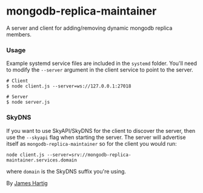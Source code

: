 # mongodb-replica-maintainer #

A server and client for adding/removing dynamic mongodb replica members.

### Usage ###

Example systemd service files are included in the `systemd` folder. You'll need to modify
the `--server` argument in the client service to point to the server.

```
# Client
$ node client.js --server=ws://127.0.0.1:27018
```

```
# Server
$ node server.js
```

### SkyDNS ###

If you want to use SkyAPI/SkyDNS for the client to discover the server, then use the
`--skyapi` flag when starting the server. The server will advertise itself as
`mongodb-replica-maintainer` so for the client you would run:
```
node client.js --server=srv://mongodb-replica-maintainer.services.domain
```
where `domain` is the SkyDNS suffix you're using.

By [James Hartig](https://github.com/fastest963/)
